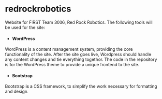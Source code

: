 redrockrobotics
===============

Website for FIRST Team 3006, Red Rock Robotics. The following tools will be used for the site:

+ #### WordPress
WordPress is a content management system, providing the core functionality of the site. After the site goes live, 
Wordpress should handle any content changes and tie everything togethor. The code in the repository is for the WordPress
theme to provide a unique frontend to the site.

+ #### Bootstrap
Bootstrap is a CSS framework, to simplify the work necessary for formatting and design.